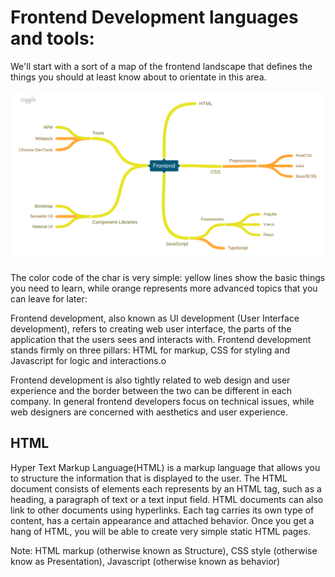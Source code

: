 # Frontend Development languages and tools:
We'll start with a sort of a map of the frontend landscape that defines the things you should at least know about to orientate in this area.

![Screenshot](assets/roadmap.png)

The color code of the char is very simple: yellow lines show the basic things you need to learn, while orange represents more advanced topics that you can leave for later:

Frontend development, also known as UI development (User Interface development), refers to creating web user interface, the parts of the application that the users sees and interacts with. Frontend development stands firmly on three pillars: HTML for markup, CSS for styling and Javascript for logic and interactions.o

Frontend development is also tightly related to web design and user experience and the border between the two can be different in each company. In general frontend developers focus on technical issues, while web designers are concerned with aesthetics and user experience.

## HTML
Hyper Text Markup Language(HTML) is a markup language that allows you to structure the information that is displayed to the user. The HTML document consists of elements each represents by an HTML tag, such as a heading, a paragraph of text or a text input field. HTML documents can also link to other documents using hyperlinks. Each tag carries its own type of content, has a certain appearance and attached behavior. Once you get a hang of HTML, you will be able to create very simple static HTML pages.


Note:
	HTML markup (otherwise known as Structure), CSS style (otherwise know as Presentation), Javascript (otherwise known as behavior)
